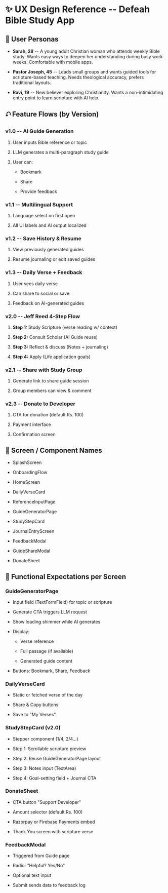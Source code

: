 # **✨ UX Design Reference -- Defeah Bible Study App**

## **👤 User Personas**

- **Sarah, 28** -- A young adult Christian woman who attends weekly
  Bible study. Wants easy ways to deepen her understanding during busy
  work weeks. Comfortable with mobile apps.

- **Pastor Joseph, 45** -- Leads small groups and wants guided tools for
  scripture-based teaching. Needs theological accuracy, prefers
  traditional layouts.

- **Ravi, 19** -- New believer exploring Christianity. Wants a
  non-intimidating entry point to learn scripture with AI help.

## **⮏ Feature Flows (by Version)**

### **v1.0 -- AI Guide Generation**

1.  User inputs Bible reference or topic

2.  LLM generates a multi-paragraph study guide

3.  User can:

    - Bookmark

    - Share

    - Provide feedback

### **v1.1 -- Multilingual Support**

1.  Language select on first open

2.  All UI labels and AI output localized

### **v1.2 -- Save History & Resume**

1.  View previously generated guides

2.  Resume journaling or edit saved guides

### **v1.3 -- Daily Verse + Feedback**

1.  User sees daily verse

2.  Can share to social or save

3.  Feedback on AI-generated guides

### **v2.0 -- Jeff Reed 4-Step Flow**

1.  **Step 1:** Study Scripture (verse reading w/ context)

2.  **Step 2:** Consult Scholar (AI Guide reuse)

3.  **Step 3:** Reflect & discuss (Notes + journaling)

4.  **Step 4:** Apply (Life application goals)

### **v2.1 -- Share with Study Group**

1.  Generate link to share guide session

2.  Group members can view & comment

### **v2.3 -- Donate to Developer**

1.  CTA for donation (default Rs. 100)

2.  Payment interface

3.  Confirmation screen

## **📱 Screen / Component Names**

- SplashScreen

- OnboardingFlow

- HomeScreen

- DailyVerseCard

- ReferenceInputPage

- GuideGeneratorPage

- StudyStepCard

- JournalEntryScreen

- FeedbackModal

- GuideShareModal

- DonateSheet

## **🧠 Functional Expectations per Screen**

### **GuideGeneratorPage**

- Input field (TextFormField) for topic or scripture

- Generate CTA triggers LLM request

- Show loading shimmer while AI generates

- Display:

  - Verse reference

  - Full passage (if available)

  - Generated guide content

- Buttons: Bookmark, Share, Feedback

### **DailyVerseCard**

- Static or fetched verse of the day

- Share & Copy buttons

- Save to \"My Verses\"

### **StudyStepCard (v2.0)**

- Stepper component (1/4, 2/4\...)

- Step 1: Scrollable scripture preview

- Step 2: Reuse GuideGeneratorPage layout

- Step 3: Notes input (TextArea)

- Step 4: Goal-setting field + Journal CTA

### **DonateSheet**

- CTA button \"Support Developer\"

- Amount selector (default Rs. 100)

- Razorpay or Firebase Payments embed

- Thank You screen with scripture verse

### **FeedbackModal**

- Triggered from Guide page

- Radio: \"Helpful? Yes/No\"

- Optional text input

- Submit sends data to feedback log
